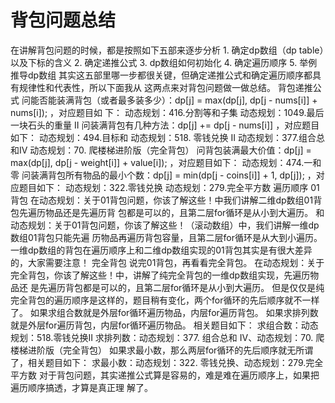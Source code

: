 # 背包问题总结
<p>
在讲解背包问题的时候，都是按照如下五部来逐步分析
1. 确定dp数组（dp table）以及下标的含义
2. 确定递推公式
3. dp数组如何初始化
4. 确定遍历顺序
5. 举例推导dp数组
其实这五部⾥哪⼀步都很关键，但确定递推公式和确定遍历顺序都具有规律性和代表性，所以下⾯我从
这两点来对背包问题做⼀做总结。
背包递推公式
问能否能装满背包（或者最多装多少）：dp[j] = max(dp[j], dp[j - nums[i]] + nums[i]); ，对应题⽬如
下：
动态规划：416.分割等和⼦集
动态规划：1049.最后⼀块⽯头的重量 II
问装满背包有⼏种⽅法：dp[j] += dp[j - nums[i]] ，对应题⽬如下：
动态规划：494.⽬标和
动态规划：518. 零钱兑换 II
动态规划：377.组合总和Ⅳ
动态规划：70. 爬楼梯进阶版（完全背包）
问背包装满最⼤价值：dp[j] = max(dp[j], dp[j - weight[i]] + value[i]); ，对应题⽬如下：
动态规划：474.⼀和零
问装满背包所有物品的最⼩个数：dp[j] = min(dp[j - coins[i]] + 1, dp[j]); ，对应题⽬如下：
动态规划：322.零钱兑换
动态规划：279.完全平⽅数
遍历顺序
01背包
在动态规划：关于01背包问题，你该了解这些！中我们讲解⼆维dp数组01背包先遍历物品还是先遍历背
包都是可以的，且第⼆层for循环是从⼩到⼤遍历。
和动态规划：关于01背包问题，你该了解这些！（滚动数组）中，我们讲解⼀维dp数组01背包只能先遍
历物品再遍历背包容量，且第⼆层for循环是从⼤到⼩遍历。
⼀维dp数组的背包在遍历顺序上和⼆维dp数组实现的01背包其实是有很⼤差异的，⼤家需要注意！
完全背包
说完01背包，再看看完全背包。
在动态规划：关于完全背包，你该了解这些！中，讲解了纯完全背包的⼀维dp数组实现，先遍历物品还
是先遍历背包都是可以的，且第⼆层for循环是从⼩到⼤遍历。
但是仅仅是纯完全背包的遍历顺序是这样的，题⽬稍有变化，两个for循环的先后顺序就不⼀样了。
如果求组合数就是外层for循环遍历物品，内层for遍历背包。
如果求排列数就是外层for遍历背包，内层for循环遍历物品。
相关题⽬如下：
求组合数：动态规划：518.零钱兑换II
求排列数：动态规划：377. 组合总和 Ⅳ、动态规划：70. 爬楼梯进阶版（完全背包）
如果求最⼩数，那么两层for循环的先后顺序就⽆所谓了，相关题⽬如下：
求最⼩数：动态规划：322. 零钱兑换、动态规划：279.完全平⽅数
对于背包问题，其实递推公式算是容易的，难是难在遍历顺序上，如果把遍历顺序搞透，才算是真正理
解了。
</p>